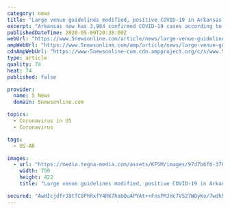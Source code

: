 ```yaml
---
category: news
title: "Large venue guidelines modified, positive COVID-19 in Arkansas pass 3,900"
excerpt: "Arkansas now has 3,984 confirmed COVID-19 cases according to Gov. Hutchinson. Of the newly added 237 cases, 173 cases are from the Federal Correctional Institute in Forrest City."
publishedDateTime: 2020-05-09T20:38:00Z
webUrl: "https://www.5newsonline.com/article/news/large-venue-guidelines-modified-positive-covid-19-in-arkansas-pass-3900/527-b62f6654-abea-46c3-b08d-956f808b5d29"
ampWebUrl: "https://www.5newsonline.com/amp/article/news/large-venue-guidelines-modified-positive-covid-19-in-arkansas-pass-3900/527-b62f6654-abea-46c3-b08d-956f808b5d29"
cdnAmpWebUrl: "https://www-5newsonline-com.cdn.ampproject.org/c/s/www.5newsonline.com/amp/article/news/large-venue-guidelines-modified-positive-covid-19-in-arkansas-pass-3900/527-b62f6654-abea-46c3-b08d-956f808b5d29"
type: article
quality: 74
heat: 74
published: false

provider:
  name: 5 News
  domain: 5newsonline.com

topics:
  - Coronavirus in US
  - Coronavirus

tags:
  - US-AR

images:
  - url: "https://media.tegna-media.com/assets/KFSM/images/97d7b6f6-370e-44fa-9497-0f7080aa50b4/97d7b6f6-370e-44fa-9497-0f7080aa50b4_750x422.png"
    width: 750
    height: 422
    title: "Large venue guidelines modified, positive COVID-19 in Arkansas pass 3,900"

secured: "AwHIcjdfrJ8tTC8PhRxfY4RK7habQuAPYAt++FnsPMJHc7V527WQyKo/7wdhhSU/Ufv8qYA32AgT8lpTWtv0R0Q7cFKXtnAqr7KgW9NHXLS8qQV+slZtoFhIeBSpO8mrZoaWWQ0KiKDurwlu2gMJDf6YDg7wC8Lx4SD29gS5CdhqN0TdhymtglPQZ1mLH9DGGZpqF8XqR/ywJkmj8ysmuoSJWbruocXcmIpJYqlaxgFkQbuSxDhzKfPqCiYCwhmHJwn08xFinSFEQmBGX04Obgv1KpQrsj5H0psDfnBUDGPm2ym7VKeiBsLCWwII8gitpS1/vBGinlOuyf7yyDywzN6tOPT/HHrv4wHyqOf3RdCvbYNUSvFAPoyidVBg3FaZ2vLzsUIoP+/GI9W96kIB5Yv2ShoHQv6c355r3/8i2Ze4EEi/d8+QBYp9wPv+bnA5GWZH3aPk7ETbdIJjuHyzb4iMpGi/Gk3sBflzVxul2Gw=;9GmuYvcICLECbHXi4iM4gQ=="
---
```


